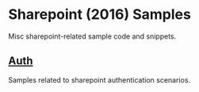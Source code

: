 # Sharepoint (2016) Samples

Misc sharepoint-related sample code and snippets.

## [Auth](https://github.com/ryhled/sharepoint_samples/tree/master/Auth/SPContext)

Samples related to sharepoint authentication scenarios.
